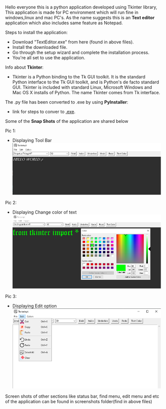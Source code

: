 Hello everyone this is a python application developed using Tkinter library, This application is made for PC environment which will run fine in windows,linux and mac PC's. As the name suggests this is an **Text editor** application which also includes same feature as Notepad.

Steps to install the application:
  * Download "TextEditor.exe" from here (found in above files).
  * Install the downloaded file.
  * Go through the setup wizard and complete the installation process.
  * You're all set to use the application.

Info about **Tkinter**:
  * Tkinter is a Python binding to the Tk GUI toolkit. It is the standard Python interface to the Tk GUI toolkit, and is Python's de facto standard GUI. Tkinter is included with standard Linux, Microsoft Windows and Mac OS X installs of Python. The name Tkinter comes from Tk interface.

The .py file has been converted to .exe by using **PyInstaller**:
  * link for steps to conver to [.exe](https://www.geeksforgeeks.org/convert-python-script-to-exe-file/).
  
Some of the **Snap Shots** of the application are shared below

Pic 1:
  * Displaying Tool Bar
  ![.](https://github.com/m-ayan-k/Text-Editors/blob/main/Screenshot/pic1.png)
  
Pic 2:
  * Displaying Change color of text
  ![.](https://github.com/m-ayan-k/Text-Editors/blob/main/Screenshot/pic2.png)

Pic 3:
  * Displaying Edit option                             
  ![.](https://github.com/m-ayan-k/Text-Editors/blob/main/Screenshot/pic5.png)
  
Screen shots of other sections like status bar, find menu, edit menu and etc of the application can be found in screenshots folder(find in above files)
